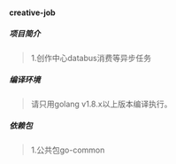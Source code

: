 #### creative-job

##### 项目简介
> 1.创作中心databus消费等异步任务

##### 编译环境
> 请只用golang v1.8.x以上版本编译执行。  

##### 依赖包
> 1.公共包go-common   
